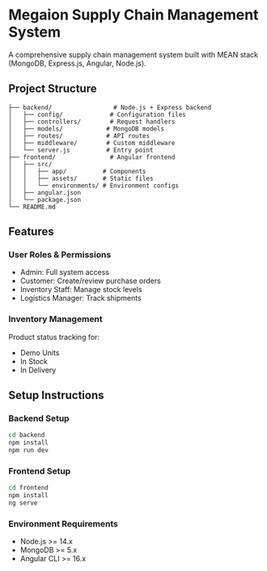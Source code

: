 # Megaion Supply Chain Management System

A comprehensive supply chain management system built with MEAN stack (MongoDB, Express.js, Angular, Node.js).

## Project Structure
```
├── backend/                 # Node.js + Express backend
│   ├── config/             # Configuration files
│   ├── controllers/        # Request handlers
│   ├── models/            # MongoDB models
│   ├── routes/            # API routes
│   ├── middleware/        # Custom middleware
│   └── server.js          # Entry point
├── frontend/               # Angular frontend
│   ├── src/
│   │   ├── app/          # Components
│   │   ├── assets/       # Static files
│   │   └── environments/ # Environment configs
│   ├── angular.json
│   └── package.json
└── README.md
```

## Features

### User Roles & Permissions
- Admin: Full system access
- Customer: Create/review purchase orders
- Inventory Staff: Manage stock levels
- Logistics Manager: Track shipments

### Inventory Management
Product status tracking for:
- Demo Units
- In Stock
- In Delivery

## Setup Instructions

### Backend Setup
```bash
cd backend
npm install
npm run dev
```

### Frontend Setup
```bash
cd frontend
npm install
ng serve
```

### Environment Requirements
- Node.js >= 14.x
- MongoDB >= 5.x
- Angular CLI >= 16.x
